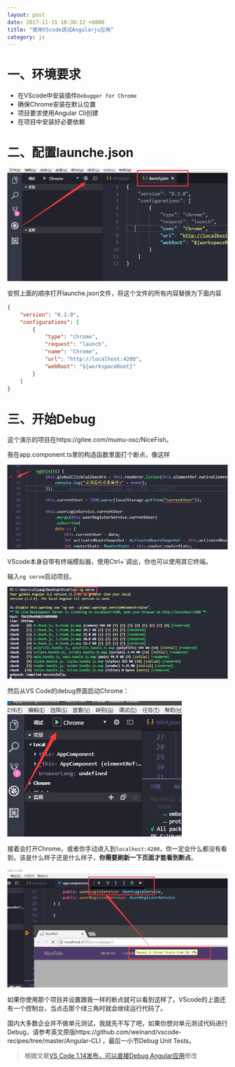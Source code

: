 ```yaml
---
layout: post
date: 2017-11-15 10:30:12 +0800
title: "使用VScode调试Angularjs应用"
category: js
---
```


# 一、环境要求

- 在VScode中安装插件`Debugger for Chrome`
- 确保Chrome安装在默认位置
- 项目要求使用Angular Cli创建
- 在项目中安装好必要依赖

# 二、配置launche.json

![](/pics/2017/11/1501.png)

安照上面的顺序打开launche.json文件，将这个文件的所有内容替换为下面内容

```json
{
    "version": "0.2.0",
    "configurations": [
        {
            "type": "chrome",
            "request": "launch",
            "name": "Chrome",
            "url": "http://localhost:4200",
            "webRoot": "${workspaceRoot}"
        }
    ]
}
```

# 三、开始Debug

这个演示的项目在https://gitee.com/mumu-osc/NiceFish。

我在app.component.ts里的构造函数里面打个断点，像这样

![](/pics/2017/11/1502.png)

VScode本身自带有终端模拟器，使用Ctrl+`调出，你也可以使用其它终端。

输入`ng serve`启动项目。

![](/pics/2017/11/1503.png)

然后从VS Code的debug界面启动Chrome：

![](/pics/2017/11/1504.png)

接着会打开Chrome，或者你手动进入到`localhost:4200`，你一定会什么都没有看到，该是什么样子还是什么样子，**你需要刷新一下页面才能看到断点**。

![](/pics/2017/11/1505.png)

如果你使用那个项目并设置跟我一样的断点就可以看到这样了。VScode的上面还有一个控制台，当点击那个绿三角时就会继续运行代码了。

国内大多数企业并不做单元测试，我就先不写了吧，如果你想对单元测试代码进行Debug，请参考英文原版https://github.com/weinand/vscode-recipes/tree/master/Angular-CLI ，最后一小节Debug Unit Tests。


> 根据文章[VS Code 1.14发布，可以直接Debug Angular应用](https://damoqiongqiu.github.io/1-web/2017/07/12/debug-angular-inside-vscode.html)修改